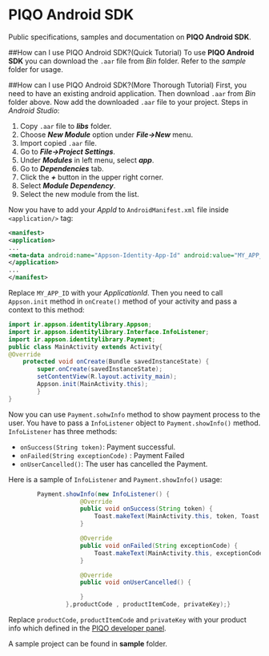 # PIQO Android SDK
Public specifications, samples and documentation on **PIQO Android SDK**.


##How can I use PIQO Android SDK?(Quick Tutorial)
To use **PIQO Android SDK** you can download the `.aar` file from *Bin* folder. Refer to the *sample* folder for usage.

##How can I use PIQO Android SDK?(More Thorough Tutorial)
First, you need to have an existing android application. Then download `.aar` from *Bin* folder above. Now add the downloaded `.aar` file to your project. Steps in *Android Studio*:

 1. Copy `.aar` file to ***libs*** folder.
 2. Choose ***New Module*** option under ***File->New*** menu.
 3. Import copied `.aar` file.
 4. Go to ***File->Project Settings***.
 5. Under ***Modules*** in left menu, select ***app***.
 6. Go to ***Dependencies*** tab.
 7. Click the ***+*** button in the upper right corner.
 8. Select ***Module Dependency***.
 9. Select the new module from the list.
 

Now you have to add your *AppId* to `AndroidManifest.xml` file inside `<application/>` tag:
```xml
<manifest>
<application>
...
<meta-data android:name="Appson-Identity-App-Id" android:value="MY_APP_ID" />
</application>
...
</manifest>
```

Replace `MY_APP_ID` with your *ApplicationId*.  Then you need to call `Appson.init` method in `onCreate()` method of your activity and pass a context to this method:
```java
import ir.appson.identitylibrary.Appson;
import ir.appson.identitylibrary.Interface.InfoListener;
import ir.appson.identitylibrary.Payment;
public class MainActivity extends Activity{
@Override
    protected void onCreate(Bundle savedInstanceState) {
        super.onCreate(savedInstanceState);
        setContentView(R.layout.activity_main);
        Appson.init(MainActivity.this);
        }
}
```
Now you can use `Payment.sohwInfo` method to show payment process to the user. You have to pass a `InfoListener` object to `Payment.showInfo()` method. `InfoListener` has three methods:

 - `onSuccess(String token)`: Payment successful. 
 - `onFailed(String exceptionCode)` : Payment Failed
 - `onUserCancelled()`: The user has cancelled the Payment.

Here is a sample of `InfoListener` and `Payment.showInfo()` usage:
```java
        Payment.showInfo(new InfoListener() {
                    @Override
                    public void onSuccess(String token) {
                        Toast.makeText(MainActivity.this, token, Toast.LENGTH_SHORT).show();
                    }

                    @Override
                    public void onFailed(String exceptionCode) {
                        Toast.makeText(MainActivity.this, exceptionCode, Toast.LENGTH_SHORT).show();
                    }

                    @Override
                    public void onUserCancelled() {

                    }
                },productCode , productItemCode, privateKey);}
```
Replace `productCode`, `productItemCode` and `privateKey` with your product info which defined in the [PIQO developer panel][1].

A sample project can be found in **sample** folder. 

[1]: https://pg.appson.ir/